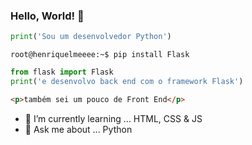 ### Hello, World! 👋
```python
print('Sou um desenvolvedor Python')
```
```console
root@henriquelmeeee:~$ pip install Flask
```
```python
from flask import Flask
print('e desenvolvo back end com o framework Flask')
```
```html
<p>também sei um pouco de Front End</p>
```
- 🌱 I’m currently learning ... HTML, CSS & JS
- 💬 Ask me about ... Python
<!--
**henriquelmeeee/henriquelmeeee** is a ✨ _special_ ✨ repository because its `README.md` (this file) appears on your GitHub profile.

Here are some ideas to get you started:

- 🔭 I’m currently working on ...
- 🌱 I’m currently learning ...
- 👯 I’m looking to collaborate on ...
- 🤔 I’m looking for help with ...
- 💬 Ask me about ...
- 📫 How to reach me: ...
- 😄 Pronouns: ...
- ⚡ Fun fact: ...
-->
